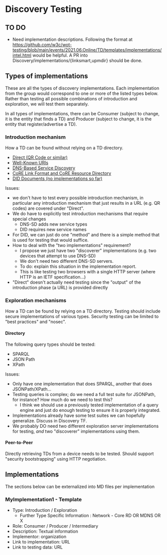 # Discovery Testing

## TO DO
* Need implementation descriptions.  Following the format at https://github.com/w3c/wot-testing/blob/main/events/2021.06.Online/TD/templates/implementations/intel.html would be helpful.   A PR into Discovery/implementations/{linksmart,upmdir} should be done.


## Types of implementations

These are all the types of discovery implementations. Each implementation from the group would correspond to one or more of the listed types below.
Rather than testing all possible combinations of introduction and exploration, we will test them separately.

In all types of implementations, there can be Consumer (subject to change, it is the entity that finds a TD) 
and Producer (subject to change, it is the entity that register/advertise a TD).

### Introduction mechanism

How a TD can be found without relying on a TD directory.

- [Direct (QR Code or similar)](https://w3c.github.io/wot-discovery/#introduction-direct)
- [Well-Known URIs](https://w3c.github.io/wot-discovery/#introduction-well-known)
- [DNS-Based Service Discovery](https://w3c.github.io/wot-discovery/#introduction-dns-sd)
- [CoRE Link Format and CoRE Resource Directory](https://w3c.github.io/wot-discovery/#introduction-core-rd)
- [DID Documents (no implementations so far)](https://w3c.github.io/wot-discovery/#introduction-did)

Issues:
* we don't have to test every possible introduction mechanism, in particular any introduction mechanism that just
  results in a URL (e.g. QR codes) are covered under "Direct".  
* We do have to explicitly test introduction mechanisms that require special changes
    - DNS-SD adds new service types
    - DID requires new service names
* For DID, we can just do one "method" and there is a simple method that is used for testing that would suffice.
* How to deal with the "two implementations" requirement?  
    - I propose we just have two "discoverer" implementations (e.g. two devices that attempt to use DNS-SD)
    - We don't need two different DNS-SD servers.
    - To do: explain this situation in the implementation report.
    - This is like testing two browsers with a single HTTP server (where HTTP is an IETF specification...)
* "Direct" doesn't actually need testing since the "output" of the introduction phase (a URL) is provided directly

### Exploration mechanisms
How a TD can be found by relying on a TD directory.
Testing should include secure implementations of various types.
Security testing can be limited to "best practices" and "nosec".

#### Directory
The following query types should be tested:
  - SPARQL
  - JSON Path
  - XPath

Issues:
* Only have one implementation that does SPARQL, another that does JSONPath/XPath...
* Testing queries is complex; do we need a full test suite for JSONPath, for instance?  How much do we need to test this?
    - I think we should use a previously tested implementation of a query engine and just do enough testing to ensure it is properly integrated.
* Implementations already have some test suites we can hopefully generalize.  Discuss in Discovery TF.
* We probably DO need two different exploration server implementations for testing, *and* two "discoverer" implementations using them.

#### Peer-to-Peer
Directly retrieving TDs from a device needs to be tested.
Should support "security bootstrapping" using HTTP negotiation.

## Implementations

The sections below can be externalized into MD files per implementation

### MyImplementation1 - Template

* Type: Introduction  / Exploration 
    - Further Type Specific Information : Network - Core RD OR MDNS OR X
* Role: Consumer / Producer / Intermediary
* Description: Textual information
* Implementor: organization
* Link to implementation: URL
* Link to testing data: URL
